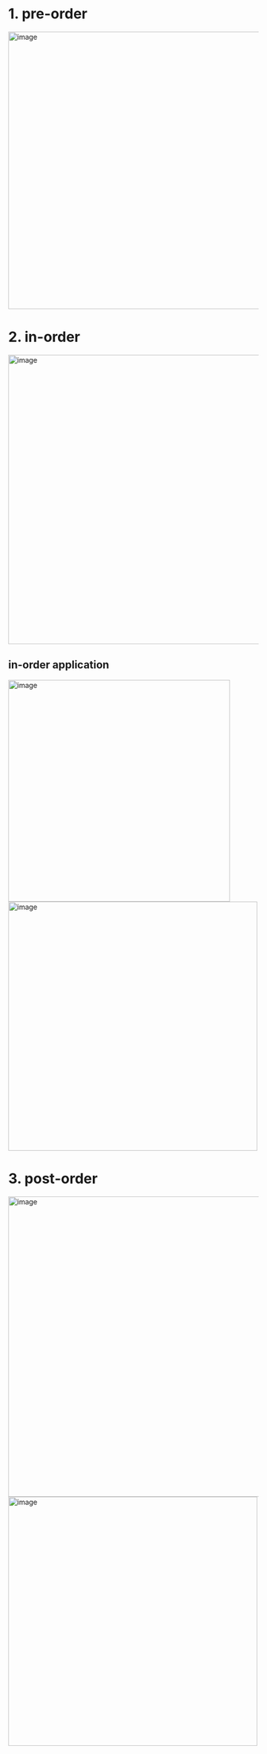 # 1. pre-order
<img width="558" alt="image" src="https://user-images.githubusercontent.com/30597963/55058048-dc751f80-50a5-11e9-87e5-746555b91a8a.png">

# 2. in-order
<img width="582" alt="image" src="https://user-images.githubusercontent.com/30597963/55058064-e6971e00-50a5-11e9-994b-78e3435c4ee9.png">

## in-order application
<img width="446" alt="image" src="https://user-images.githubusercontent.com/30597963/55058184-3bd32f80-50a6-11e9-96d9-d0b820c61f3f.png">
<img width="501" alt="image" src="https://user-images.githubusercontent.com/30597963/55058208-48f01e80-50a6-11e9-9af5-0919f6993306.png">

# 3. post-order
<img width="604" alt="image" src="https://user-images.githubusercontent.com/30597963/55058075-ef87ef80-50a5-11e9-84fd-d6be6d08cefa.png">
<img width="501" alt="image" src="https://user-images.githubusercontent.com/30597963/55059420-de40e200-50a9-11e9-8d42-d6f86bed31a1.png">
